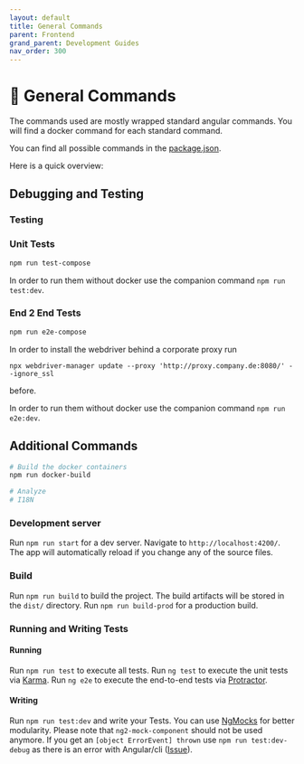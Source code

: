 ```yaml
---
layout: default
title: General Commands
parent: Frontend
grand_parent: Development Guides
nav_order: 300
---
```


# :pencil: **General Commands**

The commands used are mostly wrapped standard angular commands. You will find a docker command for each standard command.

You can find all possible commands in the [package.json](https://github.com/T-Systems-MMS/phonebook/blob/master/Phonebook.Frontend/package.json).

Here is a quick overview:

## **Debugging and Testing**

### **Testing**

### **Unit Tests**

```bash
npm run test-compose
```

In order to run them without docker use the companion command `npm run test:dev`.

### **End 2 End Tests**

```bash
npm run e2e-compose
```

In order to install the webdriver behind a corporate proxy run 

`npx webdriver-manager update --proxy 'http://proxy.company.de:8080/' --ignore_ssl` 

before.

In order to run them without docker use the companion command `npm run e2e:dev`.

## **Additional Commands**

```bash
# Build the docker containers
npm run docker-build

# Analyze
# I18N
```

### **Development server**

Run `npm run start` for a dev server. Navigate to `http://localhost:4200/`. The app will automatically reload if you change any of the source files.

### **Build**

Run `npm run build` to build the project. The build artifacts will be stored in the `dist/` directory. Run `npm run build-prod` for a production build.

### **Running and Writing Tests**

#### **Running**

Run `npm run test` to execute all tests.
Run `ng test` to execute the unit tests via [Karma](https://karma-runner.github.io).
Run `ng e2e` to execute the end-to-end tests via [Protractor](http://www.protractortest.org/).

#### **Writing**

Run `npm run test:dev` and write your Tests.
You can use [NgMocks](https://www.npmjs.com/package/ng-mocks) for better modularity. Please note that `ng2-mock-component` should not be used anymore.
If you get an `[object ErrorEvent] thrown` use `npm run test:dev-debug` as there is an error with Angular/cli ([Issue](https://github.com/angular/angular-cli/issues/7296)).


